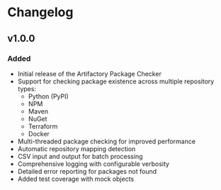 # Changelog
## v1.0.0
### Added
- Initial release of the Artifactory Package Checker
- Support for checking package existence across multiple repository types:
  - Python (PyPI)
  - NPM
  - Maven
  - NuGet
  - Terraform
  - Docker
- Multi-threaded package checking for improved performance
- Automatic repository mapping detection
- CSV input and output for batch processing
- Comprehensive logging with configurable verbosity
- Detailed error reporting for packages not found
- Added test coverage with mock objects
